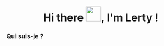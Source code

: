 
# <h1 align="center"> Hi there <img src="https://em-content.zobj.net/source/telegram/386/bear_1f43b.webp" height="40px" width="40px">, I'm Lerty !
### Qui suis-je ?
